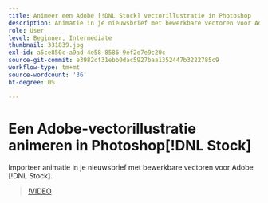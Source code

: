 ```yaml
---
title: Animeer een Adobe [!DNL Stock] vectorillustratie in Photoshop
description: Animatie in je nieuwsbrief met bewerkbare vectoren voor Adobe [!DNL Stock]
role: User
level: Beginner, Intermediate
thumbnail: 331839.jpg
exl-id: a5ce850c-a9ad-4e58-8586-9ef2e7e9c20c
source-git-commit: e3982cf31ebb0dac5927baa1352447b3222785c9
workflow-type: tm+mt
source-wordcount: '36'
ht-degree: 0%

---
```


# Een Adobe-vectorillustratie animeren in Photoshop[!DNL Stock]

Importeer animatie in je nieuwsbrief met bewerkbare vectoren voor Adobe [!DNL Stock].

>[!VIDEO](https://video.tv.adobe.com/v/331839?hidetitle=true)
